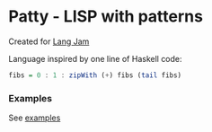 # Patty - LISP with patterns

Created for [Lang Jam](https://github.com/langjam/jam0002)

Language inspired by one line of Haskell code:

```haskell
fibs = 0 : 1 : zipWith (+) fibs (tail fibs)
```

### Examples

See [examples](examples/)
